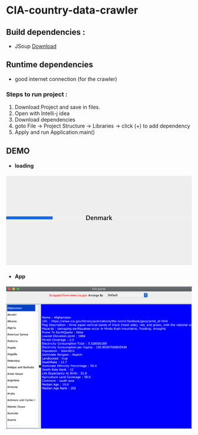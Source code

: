 # CIA-country-data-crawler
## Build dependencies :
* JSoup [Download](https://jsoup.org/packages/jsoup-1.13.1.jar)
## Runtime dependencies
* good internet connection (for the crawler)
### Steps to run project :
1. Download Project and save in files.
2. Open with Intelli-j idea
3. Download dependencies
4. goto File -> Project Structure -> Libraries -> click (+) to add dependency
5. Apply and run Application.main()

## DEMO
* #### loading
![loading screen](imgs/splash.png)
* #### App
![App home](imgs/app.png)